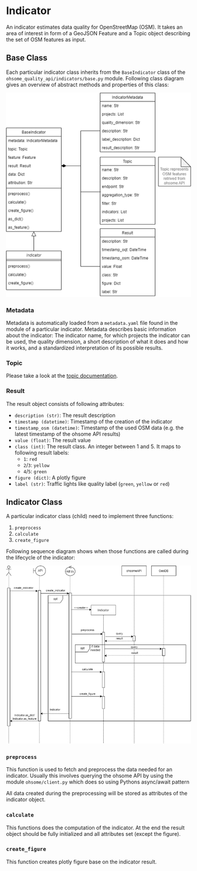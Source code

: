 # Indicator

An indicator estimates data quality for OpenStreetMap (OSM). It takes an area of interest in form of a GeoJSON Feature and a Topic object describing the set of OSM features as input.

## Base Class

Each particular indicator class inherits from the `BaseIndicator` class of the `ohsome_quality_api/indicators/base.py` module. Following class diagram gives an overview of abstract methods and properties of this class:

![UML class diagram](./img/UML-Class-Diagram.png)

### Metadata

Metadata is automatically loaded from a `metadata.yaml` file found in the module of a particular indicator.
Metadata describes basic information about the indicator: The indicator name, for which projects the indicator can be used, the quality dimension, a short description of what it does and how it works, and a standardized interpretation of its possible results.

### Topic

Please take a look at the [topic documentation](topic.md).

### Result

The result object consists of following attributes:

- `description (str)`: The result description
- `timestamp (datetime)`: Timestamp of the creation of the indicator
- `timestamp_osm (datetime)`: Timestamp of the used OSM data (e.g. the latest timestamp of the ohsome API results)
- `value (float)`: The result value
- `class (int)`: The result class. An integer between 1 and 5. It maps to following result labels: 
    - `1`: `red`
    - `2`/`3`: `yellow`
    - `4`/`5`: `green`
- `figure (dict)`: A plotly figure
- `label (str)`: Traffic lights like quality label (`green`, `yellow` or `red`)


## Indicator Class

A particular indicator class (child) need to implement three functions:
1. `preprocess`
2. `calculate`
3. `create_figure` 


Following sequence diagram shows when those functions are called during the lifecycle of the indicator:

![UML Sequence Diagram](img/UML-Sequence-Diagram.png)


### `preprocess`

This function is used to fetch and preprocess the data needed for an indicator. Usually this involves querying the ohsome API by using the module `ohsome/client.py` which does so using Pythons async/await pattern

All data created during the preprocessing will be stored as attributes of the indicator object.

### `calculate`

This functions does the computation of the indicator. At the end the result object should be fully initialized and all attributes set (except the figure).

### `create_figure`

This function creates plotly figure base on the indicator result.
